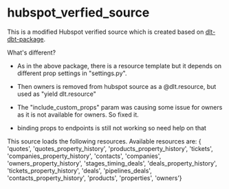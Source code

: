 # hubspot_verfied_source

This is a modified Hubspot verified source which is created based on [dlt-dbt-package](https://github.com/dlt-hub/dlt_dbt_hubspot/tree/main/hubspot).

What's different?
- As in the above package, there is a resource template but it depends on different prop settings in "settings.py".

- Then owners is removed from hubspot source as a @dlt.resource, but used as "yield dlt.resource" 

- The "include_custom_props" param was causing some issue for owners as it is not available for owners. So fixed it. 

- binding props to endpoints is still not working so need help on that 

This source loads the following resources.  Available resources are: {
 'quotes', 'quotes_property_history', 'products_property_history', 'tickets', 'companies_property_history', 'contacts', 'companies', 'owners_property_history', 'stages_timing_deals',
 'deals_property_history', 'tickets_property_history', 'deals', 'pipelines_deals', 'contacts_property_history', 'products', 'properties', 'owners'}